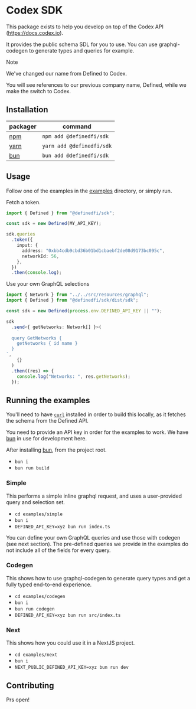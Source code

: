 # Codex SDK

This package exists to help you develop on top of the Codex API (https://docs.codex.io).

It provides the public schema SDL for you to use. You can use graphql-codegen to generate types and queries for example.

> [!NOTE]
> We've changed our name from Defined to Codex.
> 
> You will see references to our previous company name, Defined, while we make the switch to Codex.

## Installation

| packager                      | command                   |
| ----------------------------- | ------------------------- |
| [npm](https://www.npmjs.com/) | `npm add @definedfi/sdk`  |
| [yarn](https://yarnpkg.com/)  | `yarn add @definedfi/sdk` |
| [bun](https://bun.sh/)        | `bun add @definedfi/sdk`  |

## Usage

Follow one of the examples in the [examples](/examples) directory, or simply run.

Fetch a token.

```typescript
import { Defined } from "@definedfi/sdk";

const sdk = new Defined(MY_API_KEY);

sdk.queries
  .token({
    input: {
      address: "0xbb4cdb9cbd36b01bd1cbaebf2de08d9173bc095c",
      networkId: 56,
    },
  })
  .then(console.log);
```

Use your own GraphQL selections

```typescript
import { Network } from "../../src/resources/graphql";
import { Defined } from "@definedfi/sdk/dist/sdk";

const sdk = new Defined(process.env.DEFINED_API_KEY || "");

sdk
  .send<{ getNetworks: Network[] }>(
    `
  query GetNetworks {
    getNetworks { id name }
  }
`,
    {}
  )
  .then((res) => {
    console.log("Networks: ", res.getNetworks);
  });
```

## Running the examples

You'll need to have [`curl`](https://curl.se/) installed in order to build this locally, as it fetches the schema from the Defined API.

You need to provide an API key in order for the examples to work. We have [bun](https://bun.sh) in use for development here.

After installing [bun](https://bun.sh), from the project root.

- `bun i`
- `bun run build`

### Simple

This performs a simple inline graphql request, and uses a user-provided query and selection set.

- `cd examples/simple`
- `bun i`
- `DEFINED_API_KEY=xyz bun run index.ts`

You can define your own GraphQL queries and use those with codegen (see next section). The pre-defined queries we provide in the
examples do not include all of the fields for every query.

### Codegen

This shows how to use graphql-codegen to generate query types and get a fully typed end-to-end experience.

- `cd examples/codegen`
- `bun i`
- `bun run codegen`
- `DEFINED_API_KEY=xyz bun run src/index.ts`

### Next

This shows how you could use it in a NextJS project.

- `cd examples/next`
- `bun i`
- `NEXT_PUBLIC_DEFINED_API_KEY=xyz bun run dev`

## Contributing

Prs open!
